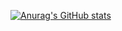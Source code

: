 [![Anurag's GitHub stats](https://github-readme-stats.vercel.app/api?username=sylleryum)](https://github.com/anuraghazra/github-readme-stats)
